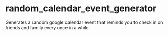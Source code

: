 # random_calendar_event_generator
Generates a random google calendar event that reminds you to check in on friends and family every once in a while.
